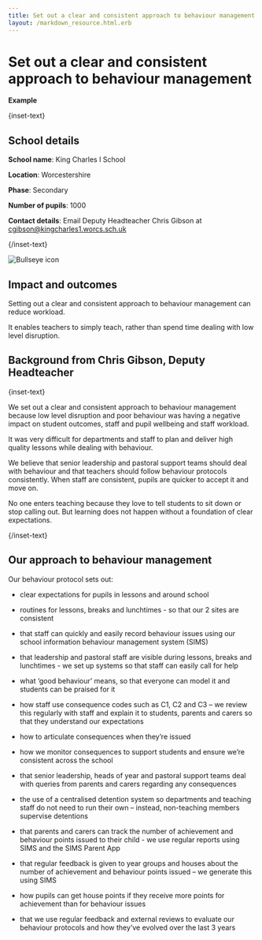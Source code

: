 ```yaml
---
title: Set out a clear and consistent approach to behaviour management
layout: /markdown_resource.html.erb
---
```


# Set out a clear and consistent approach to behaviour management

<strong class="govuk-tag">Example</strong>

{inset-text}

## School details

**School name**: King Charles I School

**Location**: Worcestershire

**Phase**: Secondary

**Number of pupils**: 1000

**Contact details**: Email Deputy Headteacher Chris Gibson at <cgibson@kingcharles1.worcs.sch.uk>

{/inset-text}

<div class="govuk-grid-row dfe-width-container">
  <div class="govuk-grid-column-full">
    <div class="info-box">
      <div class="info-box__corner">
        <img src="/assets/images/bullseye.svg" alt="Bullseye icon">
      </div>
      <h2 class="govuk-heading-m">
        Impact and outcomes
      </h2>
      <p>
         Setting out a clear and consistent approach to behaviour management can
         reduce workload.
      </p>
      <p>
        It enables teachers to simply teach, rather than spend time dealing with
        low level disruption.
      </p>
    </div>
  </div>
</div>

## Background from Chris Gibson, Deputy Headteacher

{inset-text}

We set out a clear and consistent approach to behaviour management because low
level disruption and poor behaviour was having a negative impact on student
outcomes, staff and pupil wellbeing and staff workload.

It was very difficult for departments and staff to plan and deliver high quality
lessons while dealing with behaviour.

We believe that senior leadership and pastoral support teams should deal with
behaviour and that teachers should follow behaviour protocols consistently. When
staff are consistent, pupils are quicker to accept it and move on.

No one enters teaching because they love to tell students to sit down or stop
calling out. But learning does not happen without a foundation of clear
expectations.

{/inset-text}

## Our approach to behaviour management

Our behaviour protocol sets out:

- clear expectations for pupils in lessons and around school

- routines for lessons, breaks and lunchtimes - so that our 2 sites are
  consistent

- that staff can quickly and easily record behaviour issues using our school
  information behaviour management system (SIMS)

- that leadership and pastoral staff are visible during lessons, breaks and
  lunchtimes - we set up systems so that staff can easily call for help

- what ‘good behaviour’ means, so that everyone can model it and students can be
  praised for it

- how staff use consequence codes such as C1, C2 and C3 – we review this
  regularly with staff and explain it to students, parents and carers so that
  they understand our expectations

- how to articulate consequences when they’re issued

- how we monitor consequences to support students and ensure we’re consistent
  across the school

- that senior leadership, heads of year and pastoral support teams deal with
  queries from parents and carers regarding any consequences

- the use of a centralised detention system so departments and teaching staff do
  not need to run their own – instead, non-teaching members supervise detentions

- that parents and carers can track the number of achievement and behaviour
  points issued to their child - we use regular reports using SIMS and the SIMS
  Parent App

- that regular feedback is given to year groups and houses about the number of
  achievement and behaviour points issued – we generate this using SIMS

- how pupils can get house points if they receive more points for achievement
  than for behaviour issues

- that we use regular feedback and external reviews to evaluate our behaviour
  protocols and how they’ve evolved over the last 3 years
